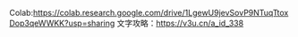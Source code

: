Colab:https://colab.research.google.com/drive/1LgewU9jevSovP9NTuqTtoxDop3qeWWKK?usp=sharing
文字攻略：https://v3u.cn/a_id_338
